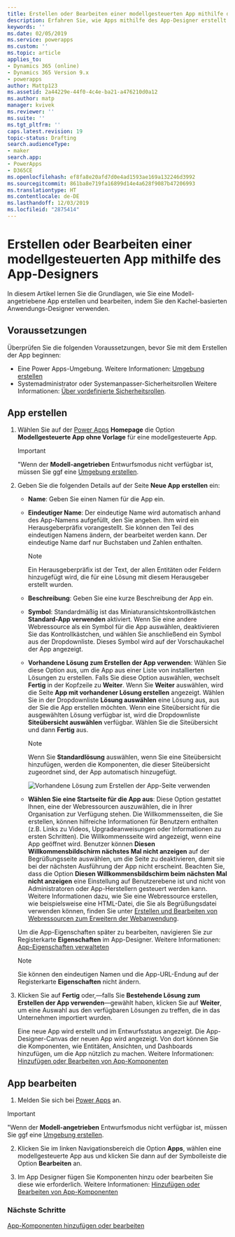 ```yaml
---
title: Erstellen oder Bearbeiten einer modellgesteuerten App mithilfe des App-Designers in Power Apps | Microsoft-Dokumentation
description: Erfahren Sie, wie Apps mithilfe des App-Designer erstellt oder bearbeitet werden
keywords: ''
ms.date: 02/05/2019
ms.service: powerapps
ms.custom: ''
ms.topic: article
applies_to:
- Dynamics 365 (online)
- Dynamics 365 Version 9.x
- powerapps
author: Mattp123
ms.assetid: 2a44229e-44f0-4c4e-ba21-a476210d0a12
ms.author: matp
manager: kvivek
ms.reviewer: ''
ms.suite: ''
ms.tgt_pltfrm: ''
caps.latest.revision: 19
topic-status: Drafting
search.audienceType:
- maker
search.app:
- PowerApps
- D365CE
ms.openlocfilehash: ef8fa8e20afd7d0e4ad1593ae169a132246d3992
ms.sourcegitcommit: 861ba8e719fa16899d14e4a628f9087b47206993
ms.translationtype: HT
ms.contentlocale: de-DE
ms.lasthandoff: 12/03/2019
ms.locfileid: "2875414"
---
```

# <a name="create-a-model-driven-app-by-using-the-app-designer"></a>Erstellen oder Bearbeiten einer modellgesteuerten App mithilfe des App-Designers

In diesem Artikel lernen Sie die Grundlagen, wie Sie eine Modell-angetriebene App erstellen und bearbeiten, indem Sie den Kachel-basierten Anwendungs-Designer verwenden.

## <a name="prerequisites"></a>Voraussetzungen
Überprüfen Sie die folgenden Voraussetzungen, bevor Sie mit dem Erstellen der App beginnen:
- Eine Power Apps-Umgebung. Weitere Informationen: [Umgebung erstellen](https://docs.microsoft.com/powerapps/administrator/create-environment)
- Systemadministrator oder Systemanpasser-Sicherheitsrollen Weitere Informationen: [Über vordefinierte Sicherheitsrollen](https://docs.microsoft.com/powerapps/maker/model-driven-apps/share-model-driven-app#about-predefined-security-roles).
 
<a name="createApp"></a>   
## <a name="create-an-app"></a>App erstellen  

1.  Wählen Sie auf der [Power Apps](https://make.powerapps.com/?utm_source=padocs&utm_medium=linkinadoc&utm_campaign=referralsfromdoc) **Homepage** die Option **Modellgesteuerte App ohne Vorlage** für eine modellgesteuerte App.  

    > [!IMPORTANT]
    > "Wenn der **Modell-angetrieben** Entwurfsmodus nicht verfügbar ist, müssen Sie ggf eine [Umgebung erstellen](https://docs.microsoft.com/powerapps/administrator/create-environment). 

2. Geben Sie die folgenden Details auf der Seite **Neue App erstellen** ein: 

    - **Name**: Geben Sie einen Namen für die App ein.  
  
    - **Eindeutiger Name**: Der eindeutige Name wird automatisch anhand des App-Namens aufgefüllt, den Sie angeben. Ihm wird ein Herausgeberpräfix vorangestellt. Sie können den Teil des eindeutigen Namens ändern, der bearbeitet werden kann. Der eindeutige Name darf nur Buchstaben und Zahlen enthalten.  
  
        > [!NOTE]
        >  Ein Herausgeberpräfix ist der Text, der allen Entitäten oder Feldern hinzugefügt wird, die für eine Lösung mit diesem Herausgeber erstellt wurden.   
  
    - **Beschreibung**: Geben Sie eine kurze Beschreibung der App ein.  
  
    - **Symbol**: Standardmäßig ist das Miniaturansichtskontrollkästchen **Standard-App verwenden** aktiviert. Wenn Sie eine andere Webressource als ein Symbol für die App auswählen, deaktivieren Sie das Kontrollkästchen, und wählen Sie anschließend ein Symbol aus der Dropdownliste. Dieses Symbol wird auf der Vorschaukachel der App angezeigt.  
  
    - **Vorhandene Lösung zum Erstellen der App verwenden**: Wählen Sie diese Option aus, um die App aus einer Liste von installierten Lösungen zu erstellen. Falls Sie diese Option auswählen, wechselt **Fertig** in der Kopfzeile zu **Weiter**. Wenn Sie **Weiter** auswählen, wird die Seite **App mit vorhandener Lösung erstellen** angezeigt. Wählen Sie in der Dropdownliste **Lösung auswählen** eine Lösung aus, aus der Sie die App erstellen möchten. Wenn eine Siteübersicht für die ausgewählten Lösung verfügbar ist, wird die Dropdownliste **Siteübersicht auswählen** verfügbar. Wählen Sie die Siteübersicht und dann **Fertig** aus.

      > [!NOTE]
      > Wenn Sie **Standardlösung** auswählen, wenn Sie eine Siteübersicht hinzufügen, werden die Komponenten, die dieser Siteübersicht zugeordnet sind, der App automatisch hinzugefügt.  

      ![Vorhandene Lösung zum Erstellen der App-Seite verwenden](media/use-existing-solution-to-create-the-app.png "Eine vorhandene Lösung zum Erstellen der App verwenden") 

    - **Wählen Sie eine Startseite für die App aus**: Diese Option gestattet Ihnen, eine der Webressourcen auszuwählen, die in Ihrer Organisation zur Verfügung stehen. Die Willkommensseiten, die Sie erstellen, können hilfreiche Informationen für Benutzern enthalten (z.B. Links zu Videos, Upgradeanweisungen oder Informationen zu ersten Schritten). Die Willkommensseite wird angezeigt, wenn eine App geöffnet wird. Benutzer können **Diesen Willkommensbildschirm nächstes Mal nicht anzeigen** auf der Begrüßungsseite auswählen, um die Seite zu deaktivieren, damit sie bei der nächsten Ausführung der App nicht erscheint. Beachten Sie, dass die Option **Diesen Willkommensbildschirm beim nächsten Mal nicht anzeigen** eine Einstellung auf Benutzerebene ist und nicht von Administratoren oder App-Herstellern gesteuert werden kann. Weitere Informationen dazu, wie Sie eine Webressource erstellen, wie beispielsweise eine HTML-Datei, die Sie als Begrüßungsdatei verwenden können, finden Sie unter [Erstellen und Bearbeiten von Webressourcen zum Erweitern der Webanwendung](create-edit-web-resources.md).  
      
    Um die App-Eigenschaften später zu bearbeiten, navigieren Sie zur Registerkarte **Eigenschaften** im App-Designer. Weitere Informationen: [App-Eigenschaften verwalteten](manage-app-properties.md)  
  
     > [!NOTE]
     >  Sie können den eindeutigen Namen und die App-URL-Endung auf der Registerkarte **Eigenschaften** nicht ändern.  
  
3. Klicken Sie auf **Fertig** oder,&mdash;falls Sie **Bestehende Lösung zum Erstellen der App verwenden**&mdash;gewählt haben, klicken Sie auf **Weiter**, um eine Auswahl aus den verfügbaren Lösungen zu treffen, die in das Unternehmen importiert wurden.  
  
    Eine neue App wird erstellt und im Entwurfsstatus angezeigt. Die App-Designer-Canvas der neuen App wird angezeigt. Von dort können Sie die Komponenten, wie Entitäten, Ansichten, und Dashboards hinzufügen, um die App nützlich zu machen. Weitere Informationen: [Hinzufügen oder Bearbeiten von App-Komponenten](add-edit-app-components.md)  
   
<a name="editApp"></a>   
## <a name="edit-an-app"></a>App bearbeiten  
  
1.  Melden Sie sich bei [Power Apps](https://make.powerapps.com/?utm_source=padocs&utm_medium=linkinadoc&utm_campaign=referralsfromdoc) an.  

> [!IMPORTANT]
> "Wenn der **Modell-angetrieben** Entwurfsmodus nicht verfügbar ist, müssen Sie ggf eine [Umgebung erstellen](https://docs.microsoft.com/powerapps/administrator/create-environment). 

2. Klicken Sie im linken Navigationsbereich die Option **Apps**, wählen eine modellgesteuerte App aus und klicken Sie dann auf der Symbolleiste die Option **Bearbeiten** an.   

3. Im App Designer fügen Sie Komponenten hinzu oder bearbeiten Sie diese wie erforderlich. Weitere Informationen: [Hinzufügen oder Bearbeiten von App-Komponenten](add-edit-app-components.md)  
 
  
### <a name="next-steps"></a>Nächste Schritte  
 [App-Komponenten hinzufügen oder bearbeiten](add-edit-app-components.md)   


